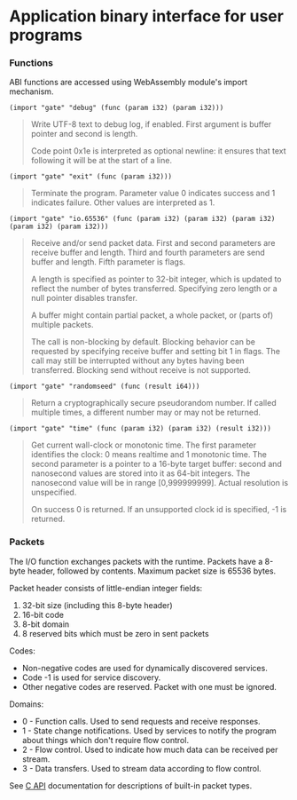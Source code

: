 # Application binary interface for user programs


### Functions

ABI functions are accessed using WebAssembly module's import mechanism.

```wasm
(import "gate" "debug" (func (param i32) (param i32)))
```
> Write UTF-8 text to debug log, if enabled.  First argument is buffer pointer
> and second is length.
>
> Code point 0x1e is interpreted as optional newline: it ensures that text
> following it will be at the start of a line.


```wasm
(import "gate" "exit" (func (param i32)))
```
> Terminate the program.  Parameter value 0 indicates success and 1 indicates
> failure.  Other values are interpreted as 1.


```wasm
(import "gate" "io.65536" (func (param i32) (param i32) (param i32) (param i32) (param i32)))
```
> Receive and/or send packet data.  First and second parameters are receive
> buffer and length.  Third and fourth parameters are send buffer and length.
> Fifth parameter is flags.
>
> A length is specified as pointer to 32-bit integer, which is updated to
> reflect the number of bytes transferred.  Specifying zero length or a null
> pointer disables transfer.
>
> A buffer might contain partial packet, a whole packet, or (parts of) multiple
> packets.
>
> The call is non-blocking by default.  Blocking behavior can be requested by
> specifying receive buffer and setting bit 1 in flags.  The call may still be
> interrupted without any bytes having been transferred.  Blocking send without
> receive is not supported.


```wasm
(import "gate" "randomseed" (func (result i64)))
```
> Return a cryptographically secure pseudorandom number.  If called multiple
> times, a different number may or may not be returned.


```wasm
(import "gate" "time" (func (param i32) (param i32) (result i32)))
```
> Get current wall-clock or monotonic time.  The first parameter identifies the
> clock: 0 means realtime and 1 monotonic time.  The second parameter is a
> pointer to a 16-byte target buffer: second and nanosecond values are stored
> into it as 64-bit integers.  The nanosecond value will be in range
> [0,999999999].  Actual resolution is unspecified.
>
> On success 0 is returned.  If an unsupported clock id is specified, -1 is
> returned.


### Packets

The I/O function exchanges packets with the runtime.  Packets have a 8-byte
header, followed by contents.  Maximum packet size is 65536 bytes.

Packet header consists of little-endian integer fields:

  1. 32-bit size (including this 8-byte header)
  2. 16-bit code
  3. 8-bit domain
  4. 8 reserved bits which must be zero in sent packets

Codes:

  - Non-negative codes are used for dynamically discovered services.
  - Code -1 is used for service discovery.
  - Other negative codes are reserved.  Packet with one must be ignored.

Domains:

  - 0 - Function calls.  Used to send requests and receive responses.
  - 1 - State change notifications.  Used by services to notify the program
        about things which don't require flow control.
  - 2 - Flow control.  Used to indicate how much data can be received per
        stream.
  - 3 - Data transfers.  Used to stream data according to flow control.

See [C API](C.md) documentation for descriptions of built-in packet types.

